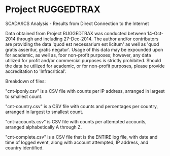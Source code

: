 # Project RUGGEDTRAX
SCADA/ICS Analysis - Results from Direct Connection to the Internet

Data obtained from Project RUGGEDTRAX was conducted between 14-Oct-2014 through and including 27-Dec-2014.  The author and/or contributors are providing the data 'quod est necessarium est licitum' as well as 'quod gratis asseritur, gratis negatur'.  Usage of this data may be expounded upon for academic, as well as, foor non-profit purposes; however, any data utilized for profit and/or commercial purposes is strictly prohibited.  Should the data be utilized for academic, or for non-profit purposes, please provide accreditation to 'Infracritical'.

Breakdown of files:

"cnt-iponly.csv" is a CSV file with counts per IP address, arranged in largest  to smallest count.

"cnt-country.csv" is a CSV file with counts and percentages per country, arranged in largest to smallest count.

"cnt-accounts.csv" is CSV file with counts per attempted accounts, arranged alphabetically A through Z.

"cnt-complete.csv" is a CSV file that is the ENTIRE log file, with date and time of logged event, along with account attempted, IP address, and country identified.
